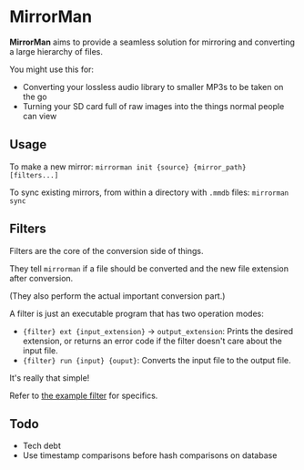 # MirrorMan

**MirrorMan** aims to provide a seamless solution for mirroring and converting a large hierarchy of files.

You might use this for:

- Converting your lossless audio library to smaller MP3s to be taken on the go
- Turning your SD card full of raw images into the things normal people can view

## Usage

To make a new mirror: `mirrorman init {source} {mirror_path} [filters...]`

To sync existing mirrors, from within a directory with `.mmdb` files: `mirrorman sync`

## Filters

Filters are the core of the conversion side of things.

They tell `mirrorman` if a file should be converted and the new file extension after conversion.

(They also perform the actual important conversion part.)

A filter is just an executable program that has two operation modes:

- `{filter} ext {input_extension}` -> `output_extension`: Prints the desired extension, or returns an error code if the filter doesn't care about the input file.
- `{filter} run {input} {ouput}`: Converts the input file to the output file.

It's really that simple!

Refer to [the example filter](example_filter.sh) for specifics.

## Todo

- Tech debt
- Use timestamp comparisons before hash comparisons on database
